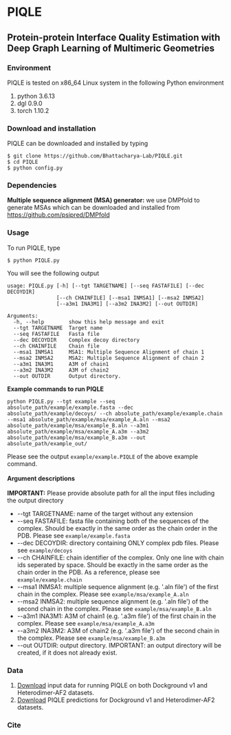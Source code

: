 # PIQLE

<h2>Protein-protein Interface Quality Estimation with Deep Graph Learning of Multimeric Geometries</h2>

### Environment
PIQLE is tested on x86_64 Linux system in the following Python environment<br/>
1. python 3.6.13 <br/>
2. dgl 0.9.0 <br/>
3. torch 1.10.2 <br/>

### Download and installation
PIQLE can be downloaded and installed by typing
```
$ git clone https://github.com/Bhattacharya-Lab/PIQLE.git
$ cd PIQLE
$ python config.py
```

### Dependencies
<b>Multiple sequence alignment (MSA) generator:</b> we use DMPfold to generate MSAs which can be downloaded and installed from https://github.com/psipred/DMPfold

### Usage
To run PIQLE, type
```
$ python PIQLE.py
```
You will see the following output
```
usage: PIQLE.py [-h] [--tgt TARGETNAME] [--seq FASTAFILE] [--dec DECOYDIR]
                [--ch CHAINFILE] [--msa1 INMSA1] [--msa2 INMSA2]
                [--a3m1 INA3M1] [--a3m2 INA3M2] [--out OUTDIR]

Arguments:
  -h, --help        show this help message and exit
  --tgt TARGETNAME  Target name
  --seq FASTAFILE   Fasta file
  --dec DECOYDIR    Complex decoy directory
  --ch CHAINFILE    Chain file
  --msa1 INMSA1     MSA1: Multiple Sequence Alignment of chain 1
  --msa2 INMSA2     MSA2: Multiple Sequence Alignment of chain 2
  --a3m1 INA3M1     A3M of chain1
  --a3m2 INA3M2     A3M of chain2
  --out OUTDIR      Output directory.
```
<b>Example commands to run PIQLE</b><br/>
```
python PIQLE.py --tgt example --seq absolute_path/example/example.fasta --dec absolute_path/example/decoys/ --ch absolute_path/example/example.chain --msa1 absolute_path/example/msa/example_A.aln --msa2 absolute_path/example/msa/example_B.aln --a3m1 absolute_path/example/msa/example_A.a3m --a3m2 absolute_path/example/msa/example_B.a3m --out absolute_path/example_out/
```
Please see the output ```example/example.PIQLE``` of the above example command.<br/><br/>
<b>Argument descriptions</b><br/><br/>
<b>IMPORTANT:</b> Please provide absolute path for all the input files including the output directory<br/>
* --tgt TARGETNAME: name of the target without any extension <br/>
* --seq FASTAFILE: fasta file containing both of the sequences of the complex. Should be exactly in the same order as the chain order in the PDB. Please see ```example/example.fasta``` <br/>
* --dec DECOYDIR: directory containing ONLY complex pdb files. Please see ```example/decoys``` <br/>
* --ch CHAINFILE: chain identifier of the complex. Only one line with chain ids seperated by space. Should be exactly in the same order as the chain order in the PDB. As a reference, please see ```example/example.chain``` <br/>
* --msa1 INMSA1: multiple sequence alignment (e.g. '.aln file') of the first chain in the complex. Please see ```example/msa/example_A.aln``` <br/>
* --msa2 INMSA2: multiple sequence alignment (e.g. '.aln file') of the second chain in the complex. Please see ```example/msa/example_B.aln``` <br/>
* --a3m1 INA3M1: A3M of chain1 (e.g. '.a3m file') of the first chain in the complex. Please see ```example/msa/example_A.a3m``` <br/>
* --a3m2 INA3M2: A3M of chain2 (e.g. '.a3m file') of the second chain in the complex. Please see ```example/msa/example_B.a3m``` <br/>
* --out OUTDIR: output directory. IMPORTANT: an output directory will be created, if it does not already exist.

### Data
1. <a href = "http://fusion.cs.vt.edu/PIQLE/downloads/input_data.tar.gz">Download</a> input data for running PIQLE on both Dockground v1 and Heterodimer-AF2 datasets.
3. <a href = "http://fusion.cs.vt.edu/PIQLE/downloads/PIQLE.tar.gz">Download</a> PIQLE predictions for Dockground v1 and Heterodimer-AF2 datasets.</br>
### Cite
